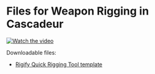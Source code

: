 # Files for Weapon Rigging in Cascadeur

[![Watch the video](https://img.youtube.com/vi/kmA4zBieXx8/default.jpg)](https://youtu.be/kmA4zBieXx8)

Downloadable files:
- [Rigify Quick Rigging Tool template]({URL})